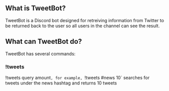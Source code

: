 ## What is TweetBot?
TweetBot is a Discord bot designed for retreiving information from Twitter to be returned back to the user so all users in the channel can see the result.

## What can TweetBot do?
TweetBot has several commands:
### !tweets
!tweets query amount`, for example, `!tweets #news 10` searches for tweets under the news hashtag and returns 10 tweets
